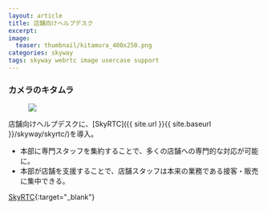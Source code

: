 ```yaml
---
layout: article
title: 店舗向けヘルプデスク
excerpt: 
image:
  teaser: thumbnail/kitamura_400x250.png
categories: skyway
tags: skyway webrtc image usercase support
---
```


### カメラのキタムラ

<figure>
	<img src="{{ site.url }}{{ site.baseurl }}/images/pages/kitamura.png">
</figure>

店舗向けヘルプデスクに、[SkyRTC]({{ site.url }}{{ site.baseurl }}/skyway/skyrtc/)を導入。

- 本部に専門スタッフを集約することで、多くの店舗への専門的な対応が可能に。
- 本部が店舗を支援することで、店舗スタッフは本来の業務である接客・販売に集中できる。

[SkyRTC](http://www.mendori.co.jp/skyrtc/_pdf/skyrtc_pdf.pdf){:target="_blank"}
